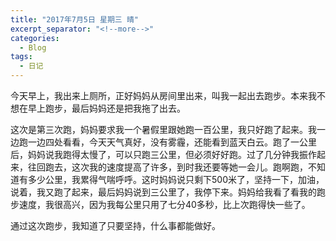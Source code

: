 ```yaml
---
title: "2017年7月5日 星期三 晴"
excerpt_separator: "<!--more-->"
categories:
  - Blog
tags:
  - 日记
---
```


今天早上，我出来上厕所，正好妈妈从房间里出来，叫我一起出去跑步。本来我不想在早上跑步，最后妈妈还是把我拖了出去。
<!--more-->

这次是第三次跑，妈妈要求我一个暑假里跟她跑一百公里，我只好跑了起来。我一边跑一边四处看看，今天天气真好，没有雾霾，还能看到蓝天白云。跑了一公里后，妈妈说我跑得太慢了，可以只跑三公里，但必须好好跑。过了几分钟我振作起来，往回跑去，这次我的速度提高了许多，到时我还要等她一会儿。跑啊跑，不知道有多少公里，我累得气喘呼呼。这时妈妈说只剩下500米了，坚持一下，加油，说着，我又跑了起来，最后妈妈说到三公里了，我停下来。妈妈给我看了看我的跑步速度，我很高兴，因为我每公里只用了七分40多秒，比上次跑得快一些了。

通过这次跑步，我知道了只要坚持，什么事都能做好。